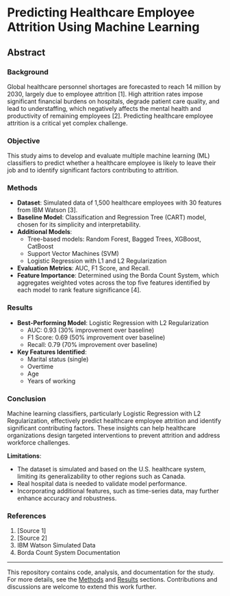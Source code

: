 # Predicting Healthcare Employee Attrition Using Machine Learning  

## Abstract  

### Background  
Global healthcare personnel shortages are forecasted to reach 14 million by 2030, largely due to employee attrition [1]. High attrition rates impose significant financial burdens on hospitals, degrade patient care quality, and lead to understaffing, which negatively affects the mental health and productivity of remaining employees [2]. Predicting healthcare employee attrition is a critical yet complex challenge.  

### Objective  
This study aims to develop and evaluate multiple machine learning (ML) classifiers to predict whether a healthcare employee is likely to leave their job and to identify significant factors contributing to attrition.  

### Methods  
- **Dataset**: Simulated data of 1,500 healthcare employees with 30 features from IBM Watson [3].  
- **Baseline Model**: Classification and Regression Tree (CART) model, chosen for its simplicity and interpretability.  
- **Additional Models**:  
  - Tree-based models: Random Forest, Bagged Trees, XGBoost, CatBoost  
  - Support Vector Machines (SVM)  
  - Logistic Regression with L1 and L2 Regularization  
- **Evaluation Metrics**: AUC, F1 Score, and Recall.  
- **Feature Importance**: Determined using the Borda Count System, which aggregates weighted votes across the top five features identified by each model to rank feature significance [4].  

### Results  
- **Best-Performing Model**: Logistic Regression with L2 Regularization  
  - AUC: 0.93 (30% improvement over baseline)  
  - F1 Score: 0.69 (50% improvement over baseline)  
  - Recall: 0.79 (70% improvement over baseline)  
- **Key Features Identified**:  
  - Marital status (single)  
  - Overtime  
  - Age  
  - Years of working  

### Conclusion  
Machine learning classifiers, particularly Logistic Regression with L2 Regularization, effectively predict healthcare employee attrition and identify significant contributing factors. These insights can help healthcare organizations design targeted interventions to prevent attrition and address workforce challenges.  

**Limitations**:  
- The dataset is simulated and based on the U.S. healthcare system, limiting its generalizability to other regions such as Canada.  
- Real hospital data is needed to validate model performance.  
- Incorporating additional features, such as time-series data, may further enhance accuracy and robustness.  

### References  
1. [Source 1]  
2. [Source 2]  
3. IBM Watson Simulated Data  
4. Borda Count System Documentation  

---  
This repository contains code, analysis, and documentation for the study. For more details, see the [Methods](#methods) and [Results](#results) sections. Contributions and discussions are welcome to extend this work further.  
